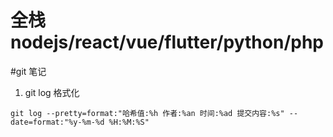 # 全栈 nodejs/react/vue/flutter/python/php


#git 笔记

1. git log 格式化
```
git log --pretty=format:"哈希值:%h 作者:%an 时间:%ad 提交内容:%s" --date=format:"%y-%m-%d %H:%M:%S"
```
